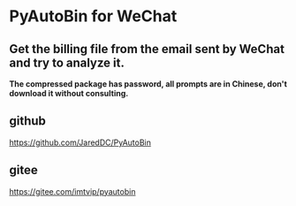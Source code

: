 # PyAutoBin for WeChat

## Get the billing file from the email sent by WeChat and try to analyze it.

**The compressed package has password, all prompts are in Chinese, don't download it without consulting.**


## github
https://github.com/JaredDC/PyAutoBin


## gitee
https://gitee.com/imtvip/pyautobin
